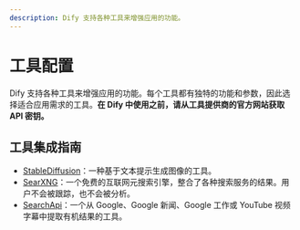 ```yaml
---
description: Dify 支持各种工具来增强应用的功能。
---
```


# 工具配置

Dify 支持各种工具来增强应用的功能。每个工具都有独特的功能和参数，因此选择适合应用需求的工具。**在 Dify 中使用之前，请从工具提供商的官方网站获取 API 密钥。**

## 工具集成指南

- [StableDiffusion](./stable-diffusion.md)：一种基于文本提示生成图像的工具。
- [SearXNG](./searxng.md)：一个免费的互联网元搜索引擎，整合了各种搜索服务的结果。用户不会被跟踪，也不会被分析。
- [SearchApi](./searchapi.md)：一个从 Google、Google 新闻、Google 工作或 YouTube 视频字幕中提取有机结果的工具。